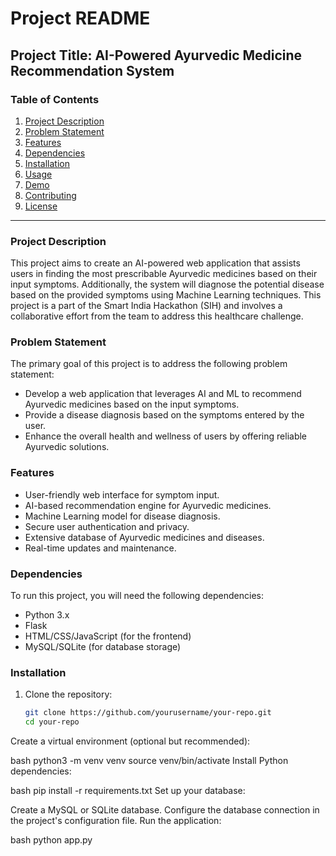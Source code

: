 # Project README

## Project Title: AI-Powered Ayurvedic Medicine Recommendation System

### Table of Contents
1. [Project Description](#project-description)
2. [Problem Statement](#problem-statement)
3. [Features](#features)
4. [Dependencies](#dependencies)
5. [Installation](#installation)
6. [Usage](#usage)
7. [Demo](#demo)
8. [Contributing](#contributing)
9. [License](#license)

---

### Project Description
This project aims to create an AI-powered web application that assists users in finding the most prescribable Ayurvedic medicines based on their input symptoms. Additionally, the system will diagnose the potential disease based on the provided symptoms using Machine Learning techniques. This project is a part of the Smart India Hackathon (SIH) and involves a collaborative effort from the team to address this healthcare challenge.

### Problem Statement
The primary goal of this project is to address the following problem statement:
- Develop a web application that leverages AI and ML to recommend Ayurvedic medicines based on the input symptoms.
- Provide a disease diagnosis based on the symptoms entered by the user.
- Enhance the overall health and wellness of users by offering reliable Ayurvedic solutions.
### Features
- User-friendly web interface for symptom input.
- AI-based recommendation engine for Ayurvedic medicines.
- Machine Learning model for disease diagnosis.
- Secure user authentication and privacy.
- Extensive database of Ayurvedic medicines and diseases.
- Real-time updates and maintenance.

### Dependencies
To run this project, you will need the following dependencies:
- Python 3.x
- Flask
- HTML/CSS/JavaScript (for the frontend)
- MySQL/SQLite (for database storage)



### Installation
1. Clone the repository:
   ```bash
   git clone https://github.com/yourusername/your-repo.git
   cd your-repo
   
Create a virtual environment (optional but recommended):

bash
python3 -m venv venv
source venv/bin/activate
Install Python dependencies:

bash
pip install -r requirements.txt
Set up your database:

Create a MySQL or SQLite database.
Configure the database connection in the project's configuration file.
Run the application:

bash
python app.py

